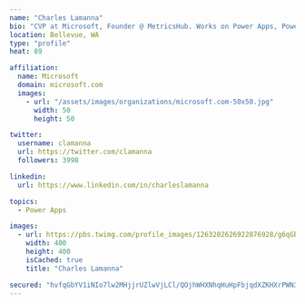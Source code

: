 ```yaml
---
name: "Charles Lamanna"
bio: "CVP at Microsoft, Founder @ MetricsHub. Works on Power Apps, Power Automate, Power Virtual Agent, Common Data Service and Dynamics 365."
location: Bellevue, WA
type: "profile"
heat: 89

affiliation:
  name: Microsoft
  domain: microsoft.com
  images:
    - url: "/assets/images/organizations/microsoft.com-50x50.jpg"
      width: 50
      height: 50

twitter:
  username: clamanna
  url: https://twitter.com/clamanna
  followers: 3998

linkedin:
  url: https://www.linkedin.com/in/charleslamanna

topics:
  - Power Apps

images:
  - url: https://pbs.twimg.com/profile_images/1263202626922876928/g6qGbHZ-_400x400.jpg
    width: 400
    height: 400
    isCached: true
    title: "Charles Lamanna"

secured: "hvfqGbYV1iNIo7lw2MHjjrUZlwVjLCl/QOjhWHXNhqHuHpFbjqdXZKHXrPWN3BqneC/qspc6MFCGB1mOz73oZcCl/8aWr71HUNBh/VZMRFqp2IUQGKlfuExeWhVbfyWWPTkK2AQ9dAjap5ZFwuNbKaivF1Z3u+hlsPIiclFbdooa7F0BDgb3jDR3jDk3hmp/59j+1jeA6KnnD9wyNHOqSEpF9TkboouhKVrQUXmtrPleyEWqFZf6TlYWixaV5Qm05TFQqyilrYGAPMkwMC9DfxgftJAVWsWjpBfj0LSX8bZ0dCLZ3+A+ng+xfImjZApHYrWhKCvK+TrjtqL0j+BvD1m5TVhBF3zAC7vMaH9KfWbPjKqpkYFTi6CmORDykb0gEqsRcGvspaA8gz+XcuZkn6fNH3cYMc7Su7Gu/zxxhek=;8a20be1z3AePSyCxUm9/bA=="
---
```


